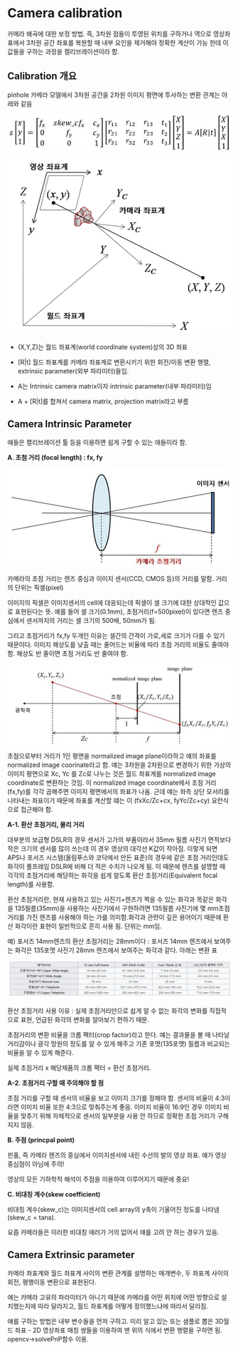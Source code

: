 # Camera calibration

카메라 왜곡에 대한 보정 방법. 즉, 3차원 점들이 투영된 위치를 구하거나 역으로 영상좌표에서 3차원 공간 좌표를 복원할 때 내부 요인을 제거해야 정확한 계산이 가능 한데 이 값들을 구하는 과정을 캘리브레이션이라 함. 

## Calibration 개요

pinhole 카메라 모델에서 3차원 공간을 2차원 이미지 평면에 투사하는 변환 관계는 아래와 같음

![](calibration1.JPG)

![](calibration2.png)

- (X,Y,Z)는 월드 좌표계(world coordinate system)상의 3D 좌표

- [R|t] 월드 좌표계를 카메라 좌표계로 변환시키기 위한 회전/이동 변환 행렬, extrinsic parameter(외부 파라미터)들임.

- A는 Intrinsic camera matrix이자 intrinsic parameter(내부 파라미터)임

- A + [R|t]를 합쳐서 camera matrix, projection matrix라고 부름



## Camera Intrinsic Parameter

얘들은 캘리브레이션 툴 등을 이용하면 쉽게 구할 수 있는 애들이라 함.

**A. 초첨 거리 (focal length) : fx, fy**

![](calibration3.JPG)

카메라의 초점 거리는 렌즈 중심과 이미지 센서(CCD, CMOS 등)의 거리를 말함. 거리의 단위는 픽셀(pixel)

이미지의 픽셀은 이미지센서의 cell에 대응되는데 픽셀이 셀 크기에 대한 상대적인 값으로 표현된다는 뜻. 예를 들어 셀 크기(0.1mm), 초점거리(f=500pixel)이 있다면 렌즈 중심에서 센서까지의 거리는 셀 크기의 500배, 50mm가 됨.

그리고 초점거리가 fx,fy 두개인 이유는 셀간의 간격이 가로,세로 크기가 다를 수 있기 때문이다. 이미지 해상도를 낮출 때는 줄어드는 비율에 따라 초점 거리의 비율도 줄여야 함. 해상도 반 줄이면 초점 거리도 반 줄여야 함.

![](calibration4.JPG)

초점으로부터 거리가 1인 평면을 normalized image plane이라하고 얘의 좌표를 normalized image coorinate라고 함. 얘는 3차원을 2차원으로 변경하기 위한 가상의 이미지 평면으로 Xc, Yc 를 Zc로 나누는 것은 월드 좌표계를 normalized image coordinate로 변환하는 것임. 이 normalized image coordinate에서 초점 거리(fx,fy)를 각각 곱해주면 이미지 평면에서의 좌표가 나옴. 근데 얘는 좌측 상단 모서리를 나타내는 좌표이기 때문에 좌표를 계산할 떄는 이 (fxXc/Zc+cx, fyYc/Zc+cy) 요런식으로 접근해야 함.



**A-1. 환산 초점거리, 물리 거리**

대부분의 보급형 DSLR의 경우 센서가 고가의 부품이라서 35mm 필름 사진기 면적보다 작은 크기의 센서를 많이 쓰는데 이 경우 영상의 대각선 K값이 작아짐. 이렇게 되면 APS나 포서즈 시스템(올림푸스와 코닥에서 만든 표준)의 경우에 같은 초점 거리인데도 화각이 풀프레임 DSLR에 비해 더 적은 수치가 나오게 됨. 이 때문에 렌즈를 설명할 때 각각의 초점거리에 해당하는 화각을 쉽게 알도록 환산 초점거리(Equivalent focal length)를 사용함.

환산 초점거리란, 현재 사용하고 있는 사진기+렌즈가 찍을 수 있는 화각과 똑같은 화각을 135필름(35mm)을 사용하는 사진기에서 구현하려면 135필름 사진기에 몇 mm초점거리를 가진 렌즈를 사용해야 하는 가를 의미함.화각과 관련이 깊은 용어이기 때문에 환산 화각이란 표현이 일반적으로 흔히 사용 됨. 단위는 mm임.

예) 포서즈 14mm렌즈의 환산 초점거리는 28mm이다 : 포서즈 14mm 렌즈에서 보여주는 화각은 135포맷 사진기 28mm 렌즈에서 보여주는 화각과 같다. 아래는 변환 표

![](calibration5.JPG)

환산 초점거리 사용 이유 : 실제 초점거리만으로 쉽게 알 수 없는 화각의 변화를 직접적으로 표현, 언급된 화각의 변화를 알아보기 편하기 때문.

초점거리의 변환 비율을 크롭 팩터(crop factor)라고 한다. 얘는 결과물을 볼 때 나타날 거리감이나 광각 망원의 정도를 알 수 있게 해주고 기존 포맷(135포맷) 필름과 비교되는 비율을 알 수 있게 해준다. 

실제 초점거리 x 해당제품의 크롭 팩터 = 환산 초점거리.



**A-2. 초점거리 구할 때 주의해야 할 점**

초점 거리를 구할 때 센서의 비율을 보고 이미지 크기를 정해야 함. 센서의 비율이 4:3이라면 이미지 비율 또한 4:3으로 맞춰주는게 좋음. 이미지 비율이 16:9인 경우 이미지 비율을 맞추기 위해 자체적으로 센서의 일부분을 사용 안 하므로 정확한 초점 거리가 구해지지 않음.



**B. 주점 (princpal point)**

핀홀, 즉 카메라 렌즈의 중심에서 이미지센서에 내린 수선의 발의 영상 좌표. 얘가 영상 중심점이 아님에 주의!

영상의 모든 기하학적 해석이 주점을 이용하여 이루어지기 때문에 중요!



**C. 비대칭 계수(skew coefficient)**

비대칭 계수(skew_c)는 이미지센서의 cell array의 y축이 기울어진 정도를 나타냄(skew_c = tana).

요즘 카메라들은 이러한 비대칭 에러가 거의 없어서 얘를 고려 안 하는 경우가 있음.



## Camera Extrinsic parameter

카메라 좌표계와 월드 좌표계 사이의 변환 관계를 설명하는 매개변수, 두 좌표계 사이의 회전, 평행이동 변환으로 표현된다.

얘는 카메라 고유의 파라미터가 아니기 때문에 카메라를 어떤 위치에 어떤 방향으로 설치했는지에 따라 달라지고, 월드 좌표계를 어떻게 정의했느냐에 따라서 달라짐.

얘를 구하는 방법은 내부 변수들을 먼저 구하고. 미리 알고 있는 또는 샘플로 뽑은 3D월드 좌표 - 2D 영상좌표 매칭 쌍들을 이용하여 맨 위의 식에서 변환 행렬을 구하면 됨. opencv->solvePnP함수 이용.
